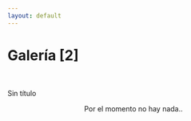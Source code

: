 ```yaml
---
layout: default
---
```

# [](#header-1)Galería [2]
<br>
<p>Sin título</p>
<div class="container">
  <header>
	  Por el momento no hay nada..
	</header>
   <div>
 
   </a>
</div>


